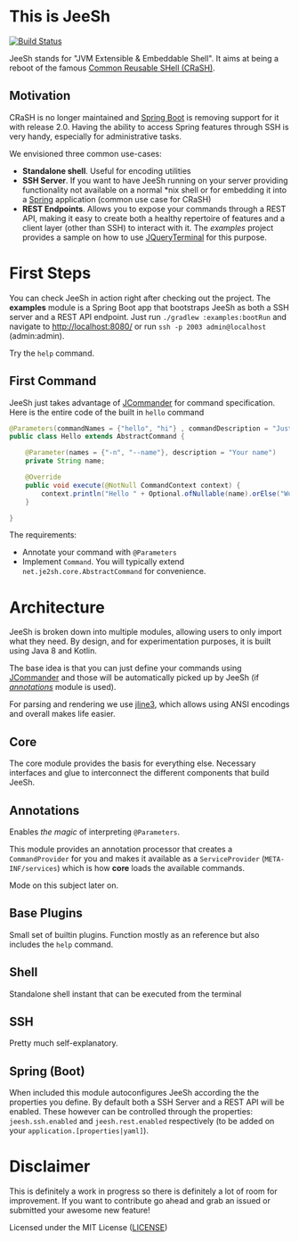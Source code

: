 # This is JeeSh 

[![Build Status](https://travis-ci.org/jeeshell/je2sh.svg?branch=master)](https://travis-ci.org/jeeshell/je2sh)

JeeSh stands for "JVM Extensible & Embeddable Shell". It aims at being a reboot of the famous
[Common Reusable SHell (CRaSH)](https://github.com/crashub/crash).
 
 
## Motivation

CRaSH is no longer maintained and [Spring Boot](https://projects.spring.io/spring-boot/) is removing support
for it with release 2.0. Having the ability to access Spring features through SSH is very handy, especially
for administrative tasks.


We envisioned three common use-cases:
* **Standalone shell**. Useful for encoding utilities
* **SSH Server**. If you want to have JeeSh running on your server providing functionality not available 
on a normal *nix shell or for embedding it into a [Spring](https://spring.io/) application (common use case for CRaSH)
* **REST Endpoints**. Allows you to expose your commands through a REST API, making it easy to create both 
a healthy repertoire of features and a client layer (other than SSH) to interact with it. The *examples* project
provides a sample on how to use [JQueryTerminal](http://terminal.jcubic.pl/) for this purpose.


# First Steps

You can check JeeSh in action right after checking out the project. The **examples** module is a Spring Boot app
that bootstraps JeeSh as both a SSH server and a REST API endpoint. Just run `./gradlew :examples:bootRun`
and navigate to [http://localhost:8080/](http://localhost:8080/) or run `ssh -p 2003 admin@localhost` (admin:admin).


Try the `help` command.
 

## First Command

JeeSh just takes advantage of [JCommander](http://jcommander.org/) for command specification. Here is
the entire code of the built in `hello` command
 
```java
@Parameters(commandNames = {"hello", "hi"} , commandDescription = "Just says hello")
public class Hello extends AbstractCommand {

    @Parameter(names = {"-n", "--name"}, description = "Your name")
    private String name;

    @Override
    public void execute(@NotNull CommandContext context) {
        context.println("Hello " + Optional.ofNullable(name).orElse("World"));
    }

}
```

The requirements:
* Annotate your command with `@Parameters`
* Implement `Command`. You will typically extend `net.je2sh.core.AbstractCommand` for convenience.


# Architecture

JeeSh is broken down into multiple modules, allowing users to only import what they need.
By design, and for experimentation purposes, it is built using Java 8 and Kotlin.


The base idea is that you can just define your commands using [JCommander](http://jcommander.org/) and those
will be automatically picked up by JeeSh (if [*annotations*](#annotations) module is used).


For parsing and rendering we use [jline3](https://github.com/jline/jline3), which allows using ANSI encodings
and overall makes life easier.


## Core

The core module provides the basis for everything else. Necessary interfaces and glue to interconnect
the different components that build JeeSh.

## Annotations

Enables *the magic* of interpreting `@Parameters`.


This module provides an annotation processor that creates a `CommandProvider` for you and makes it
available as a `ServiceProvider` (`META-INF/services`) which is how **core** loads the available commands.


Mode on this subject later on.


## Base Plugins

Small set of builtin plugins. Function mostly as an reference but also includes the `help` command.

## Shell

Standalone shell instant that can be executed from the terminal

## SSH

Pretty much self-explanatory.

## Spring (Boot)

When included this module autoconfigures JeeSh according the the properties you define. By default
both a SSH Server and a REST API will be enabled. These however can be controlled through the properties:
`jeesh.ssh.enabled` and `jeesh.rest.enabled` respectively (to be added on your `application.[properties|yaml]`).

# Disclaimer

This is definitely a work in progress so there is definitely a lot of room for improvement. If you want
to contribute go ahead and grab an issued or submitted your awesome new feature!

Licensed under the MIT License ([LICENSE](LICENSE.md))

